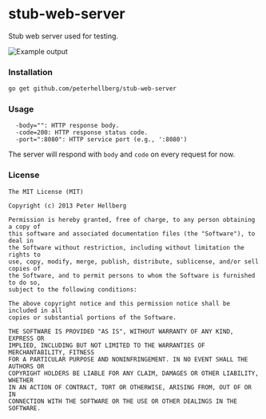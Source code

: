 stub-web-server
===============

Stub web server used for testing.

![Example output](http://assets.c7.se/skitch/stub-web-server-20131219-034750.png)

### Installation

```bash
go get github.com/peterhellberg/stub-web-server
```

### Usage

```
  -body="": HTTP response body.
  -code=200: HTTP response status code.
  -port=":8080": HTTP service port (e.g., ':8080')
```

The server will respond with `body` and `code` on every request for now.

### License

```
The MIT License (MIT)

Copyright (c) 2013 Peter Hellberg

Permission is hereby granted, free of charge, to any person obtaining a copy of
this software and associated documentation files (the "Software"), to deal in
the Software without restriction, including without limitation the rights to
use, copy, modify, merge, publish, distribute, sublicense, and/or sell copies of
the Software, and to permit persons to whom the Software is furnished to do so,
subject to the following conditions:

The above copyright notice and this permission notice shall be included in all
copies or substantial portions of the Software.

THE SOFTWARE IS PROVIDED "AS IS", WITHOUT WARRANTY OF ANY KIND, EXPRESS OR
IMPLIED, INCLUDING BUT NOT LIMITED TO THE WARRANTIES OF MERCHANTABILITY, FITNESS
FOR A PARTICULAR PURPOSE AND NONINFRINGEMENT. IN NO EVENT SHALL THE AUTHORS OR
COPYRIGHT HOLDERS BE LIABLE FOR ANY CLAIM, DAMAGES OR OTHER LIABILITY, WHETHER
IN AN ACTION OF CONTRACT, TORT OR OTHERWISE, ARISING FROM, OUT OF OR IN
CONNECTION WITH THE SOFTWARE OR THE USE OR OTHER DEALINGS IN THE SOFTWARE.
```
